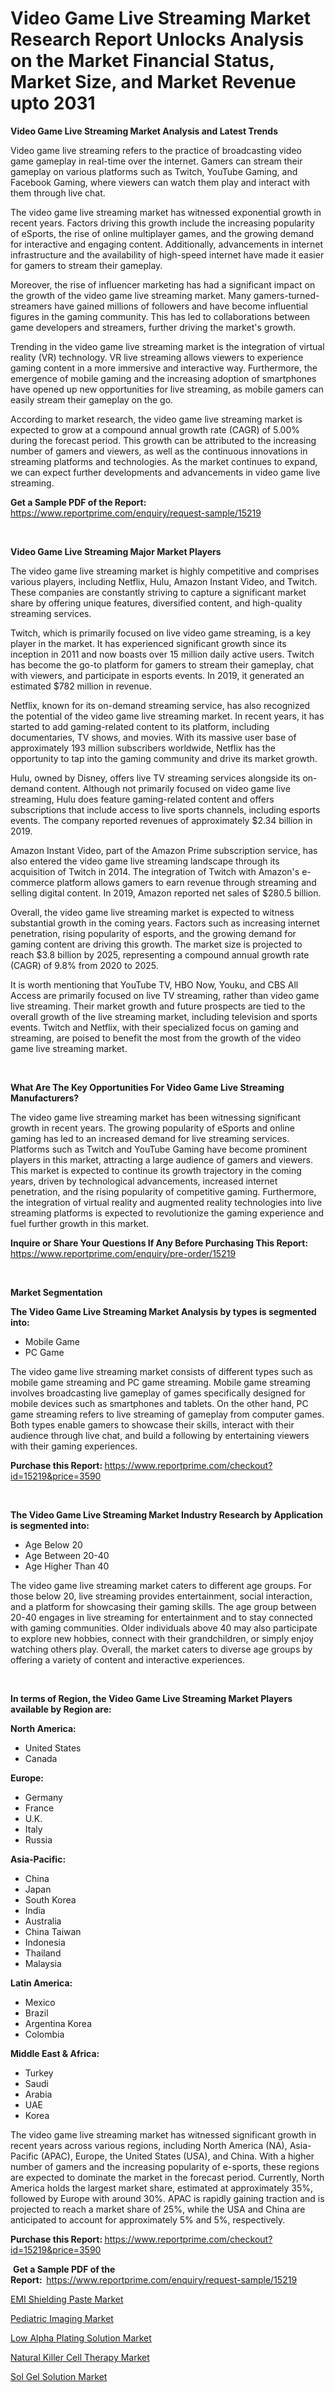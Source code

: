 <p><h1>Video Game Live Streaming Market Research Report Unlocks Analysis on the Market Financial Status, Market Size, and Market Revenue upto 2031</h1></p><p><strong>Video Game Live Streaming Market Analysis and Latest Trends</strong></p>
<p><p>Video game live streaming refers to the practice of broadcasting video game gameplay in real-time over the internet. Gamers can stream their gameplay on various platforms such as Twitch, YouTube Gaming, and Facebook Gaming, where viewers can watch them play and interact with them through live chat.</p><p>The video game live streaming market has witnessed exponential growth in recent years. Factors driving this growth include the increasing popularity of eSports, the rise of online multiplayer games, and the growing demand for interactive and engaging content. Additionally, advancements in internet infrastructure and the availability of high-speed internet have made it easier for gamers to stream their gameplay.</p><p>Moreover, the rise of influencer marketing has had a significant impact on the growth of the video game live streaming market. Many gamers-turned-streamers have gained millions of followers and have become influential figures in the gaming community. This has led to collaborations between game developers and streamers, further driving the market's growth.</p><p>Trending in the video game live streaming market is the integration of virtual reality (VR) technology. VR live streaming allows viewers to experience gaming content in a more immersive and interactive way. Furthermore, the emergence of mobile gaming and the increasing adoption of smartphones have opened up new opportunities for live streaming, as mobile gamers can easily stream their gameplay on the go.</p><p>According to market research, the video game live streaming market is expected to grow at a compound annual growth rate (CAGR) of 5.00% during the forecast period. This growth can be attributed to the increasing number of gamers and viewers, as well as the continuous innovations in streaming platforms and technologies. As the market continues to expand, we can expect further developments and advancements in video game live streaming.</p></p>
<p><strong>Get a Sample PDF of the Report:&nbsp;</strong> <a href="https://www.reportprime.com/enquiry/request-sample/15219">https://www.reportprime.com/enquiry/request-sample/15219</a></p>
<p>&nbsp;</p>
<p><strong>Video Game Live Streaming Major Market Players</strong></p>
<p><p>The video game live streaming market is highly competitive and comprises various players, including Netflix, Hulu, Amazon Instant Video, and Twitch. These companies are constantly striving to capture a significant market share by offering unique features, diversified content, and high-quality streaming services.</p><p>Twitch, which is primarily focused on live video game streaming, is a key player in the market. It has experienced significant growth since its inception in 2011 and now boasts over 15 million daily active users. Twitch has become the go-to platform for gamers to stream their gameplay, chat with viewers, and participate in esports events. In 2019, it generated an estimated $782 million in revenue.</p><p>Netflix, known for its on-demand streaming service, has also recognized the potential of the video game live streaming market. In recent years, it has started to add gaming-related content to its platform, including documentaries, TV shows, and movies. With its massive user base of approximately 193 million subscribers worldwide, Netflix has the opportunity to tap into the gaming community and drive its market growth.</p><p>Hulu, owned by Disney, offers live TV streaming services alongside its on-demand content. Although not primarily focused on video game live streaming, Hulu does feature gaming-related content and offers subscriptions that include access to live sports channels, including esports events. The company reported revenues of approximately $2.34 billion in 2019.</p><p>Amazon Instant Video, part of the Amazon Prime subscription service, has also entered the video game live streaming landscape through its acquisition of Twitch in 2014. The integration of Twitch with Amazon's e-commerce platform allows gamers to earn revenue through streaming and selling digital content. In 2019, Amazon reported net sales of $280.5 billion.</p><p>Overall, the video game live streaming market is expected to witness substantial growth in the coming years. Factors such as increasing internet penetration, rising popularity of esports, and the growing demand for gaming content are driving this growth. The market size is projected to reach $3.8 billion by 2025, representing a compound annual growth rate (CAGR) of 9.8% from 2020 to 2025.</p><p>It is worth mentioning that YouTube TV, HBO Now, Youku, and CBS All Access are primarily focused on live TV streaming, rather than video game live streaming. Their market growth and future prospects are tied to the overall growth of the live streaming market, including television and sports events. Twitch and Netflix, with their specialized focus on gaming and streaming, are poised to benefit the most from the growth of the video game live streaming market.</p></p>
<p>&nbsp;</p>
<p><strong>What Are The Key Opportunities For Video Game Live Streaming Manufacturers?</strong></p>
<p><p>The video game live streaming market has been witnessing significant growth in recent years. The growing popularity of eSports and online gaming has led to an increased demand for live streaming services. Platforms such as Twitch and YouTube Gaming have become prominent players in this market, attracting a large audience of gamers and viewers. This market is expected to continue its growth trajectory in the coming years, driven by technological advancements, increased internet penetration, and the rising popularity of competitive gaming. Furthermore, the integration of virtual reality and augmented reality technologies into live streaming platforms is expected to revolutionize the gaming experience and fuel further growth in this market.</p></p>
<p><strong>Inquire or Share Your Questions If Any Before Purchasing This Report:</strong> <a href="https://www.reportprime.com/enquiry/pre-order/15219">https://www.reportprime.com/enquiry/pre-order/15219</a></p>
<p>&nbsp;</p>
<p><strong>Market Segmentation</strong></p>
<p><strong>The Video Game Live Streaming Market Analysis by types is segmented into:</strong></p>
<p><ul><li>Mobile Game</li><li>PC Game</li></ul></p>
<p><p>The video game live streaming market consists of different types such as mobile game streaming and PC game streaming. Mobile game streaming involves broadcasting live gameplay of games specifically designed for mobile devices such as smartphones and tablets. On the other hand, PC game streaming refers to live streaming of gameplay from computer games. Both types enable gamers to showcase their skills, interact with their audience through live chat, and build a following by entertaining viewers with their gaming experiences.</p></p>
<p><strong>Purchase this Report:&nbsp;</strong><a href="https://www.reportprime.com/checkout?id=15219&price=3590">https://www.reportprime.com/checkout?id=15219&price=3590</a></p>
<p>&nbsp;</p>
<p><strong>The Video Game Live Streaming Market Industry Research by Application is segmented into:</strong></p>
<p><ul><li>Age Below 20</li><li>Age Between 20-40</li><li>Age Higher Than 40</li></ul></p>
<p><p>The video game live streaming market caters to different age groups. For those below 20, live streaming provides entertainment, social interaction, and a platform for showcasing their gaming skills. The age group between 20-40 engages in live streaming for entertainment and to stay connected with gaming communities. Older individuals above 40 may also participate to explore new hobbies, connect with their grandchildren, or simply enjoy watching others play. Overall, the market caters to diverse age groups by offering a variety of content and interactive experiences.</p></p>
<p>&nbsp;</p>
<p><strong>In terms of Region, the Video Game Live Streaming Market Players available by Region are:</strong></p>
<p>
    <p> <strong> North America: </strong>
        <ul>
            <li>United States</li>
            <li>Canada</li>
        </ul>
        </p> 
    <p> <strong> Europe: </strong>
        <ul>
            <li>Germany</li>
            <li>France</li>
            <li>U.K.</li>
            <li>Italy</li>
            <li>Russia</li>
        </ul>
        </p> 
    <p> <strong> Asia-Pacific: </strong>
        <ul>
            <li>China</li>
            <li>Japan</li>
            <li>South Korea</li>
            <li>India</li>
            <li>Australia</li>
            <li>China Taiwan</li>
            <li>Indonesia</li>
            <li>Thailand</li>
            <li>Malaysia</li>
        </ul>
        </p> 
    <p> <strong> Latin America: </strong>
        <ul>
            <li>Mexico</li>
            <li>Brazil</li>
            <li>Argentina Korea</li>
            <li>Colombia</li>
        </ul>
        </p> 
    <p> <strong> Middle East & Africa: </strong>
        <ul>
            <li>Turkey</li>
            <li>Saudi</li>
            <li>Arabia</li>
            <li>UAE</li>
            <li>Korea</li>
        </ul>
    </p>
    </p>
<p><p>The video game live streaming market has witnessed significant growth in recent years across various regions, including North America (NA), Asia-Pacific (APAC), Europe, the United States (USA), and China. With a higher number of gamers and the increasing popularity of e-sports, these regions are expected to dominate the market in the forecast period. Currently, North America holds the largest market share, estimated at approximately 35%, followed by Europe with around 30%. APAC is rapidly gaining traction and is projected to reach a market share of 25%, while the USA and China are anticipated to account for approximately 5% and 5%, respectively.</p></p>
<p><strong>Purchase this Report: </strong><a href="https://www.reportprime.com/checkout?id=15219&price=3590">https://www.reportprime.com/checkout?id=15219&price=3590</a></p>
<p>&nbsp;<strong>Get a Sample PDF of the Report:&nbsp;&nbsp;</strong><a href="https://www.reportprime.com/enquiry/request-sample/15219">https://www.reportprime.com/enquiry/request-sample/15219</a></p>
<p><strong></strong></p>
<p><p><a href="https://www.linkedin.com/pulse/emi-shielding-paste-market-provides-detailed-segmentation-50foe?trackingId=JtbnJpYsSPm%2FTO6VW6M8zg%3D%3D">EMI Shielding Paste Market</a></p><p><a href="https://medium.com/@lottiejerde6456/pediatric-imaging-market-analysis-and-sze-forecasted-for-period-from-2023-to-2030-5d8da9bda0d0">Pediatric Imaging Market</a></p><p><a href="https://www.linkedin.com/pulse/low-alpha-plating-solution-market-provides-detailed-segmentation-b2dme?trackingId=O8%2F18M6gSwmDqVQGYV3XJw%3D%3D">Low Alpha Plating Solution Market</a></p><p><a href="https://medium.com/@lottiejerde6456/natural-killer-cell-therapy-market-size-cagr-trends-2024-2030-640cf40bcb0d">Natural Killer Cell Therapy Market</a></p><p><a href="https://www.linkedin.com/pulse/sol-gel-solution-market-size-focuses-dynamics-in-depth-analysis-g3yye?trackingId=dT8su%2FVoQH68n7uWEOVhWA%3D%3D">Sol Gel Solution Market</a></p></p>
